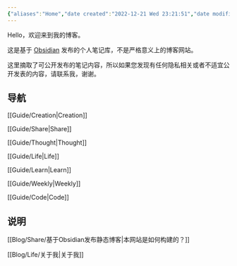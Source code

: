 ```yaml
---
{"aliases":"Home","date created":"2022-12-21 Wed 23:21:51","date modified":"2024-02-21 Wed 19:47:58","dg-home":true,"dg-publish":true,"permalink":"/Home/","tags":["gardenEntry"],"dgPassFrontmatter":true}
---
```



Hello，欢迎来到我的博客。

这是基于 [Obsidian](https://obsidian.md) 发布的个人笔记库，不是严格意义上的博客网站。

这里摘取了可公开发布的笔记内容，所以如果您发现有任何隐私相关或者不适宜公开发表的内容，请联系我，谢谢。

## 导航

[[Guide/Creation\|Creation]]

[[Guide/Share\|Share]]

[[Guide/Thought\|Thought]]

[[Guide/Life\|Life]]

[[Guide/Learn\|Learn]]

[[Guide/Weekly\|Weekly]]

[[Guide/Code\|Code]]

## 说明

[[Blog/Share/基于Obsidian发布静态博客\|本网站是如何构建的？]]

[[Blog/Life/关于我\|关于我]]
